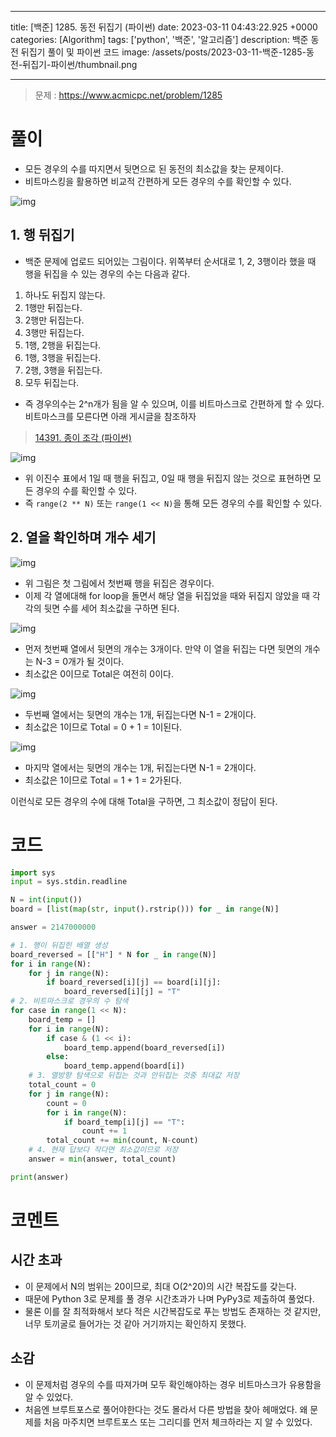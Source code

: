 

---
title: [백준] 1285. 동전 뒤집기 (파이썬)
date: 2023-03-11 04:43:22.925 +0000
categories: [Algorithm]
tags: ['python', '백준', '알고리즘']
description: 백준 동전 뒤집기 풀이 및 파이썬 코드
image: /assets/posts/2023-03-11-백준-1285-동전-뒤집기-파이썬/thumbnail.png

---

> 문제 : https://www.acmicpc.net/problem/1285

# 풀이

- 모든 경우의 수를 따지면서 뒷면으로 된 동전의 최소값을 찾는 문제이다.
- 비트마스킹을 활용하면 비교적 간편하게 모든 경우의 수를 확인할 수 있다.

![img](/assets/posts/2023-03-11-백준-1285-동전-뒤집기-파이썬/img0.png)

## 1. 행 뒤집기

- 백준 문제에 업로드 되어있는 그림이다. 위쪽부터 순서대로 1, 2, 3행이라 했을 때 행을 뒤집을 수 있는 경우의 수는 다음과 같다.

1. 하나도 뒤집지 않는다.
2. 1행만 뒤집는다.
3. 2행만 뒤집는다.
4. 3행만 뒤집는다.
5. 1행, 2행을 뒤집는다.
6. 1행, 3행을 뒤집는다.
7. 2행, 3행을 뒤집는다.
8. 모두 뒤집는다.

- 즉 경우의수는 2^n개가 됨을 알 수 있으며, 이를 비트마스크로 간편하게 할 수 있다.
비트마스크를 모른다면 아래 게시글을 참조하자

> [14391. 종이 조각 (파이썬)](https://velog.io/@cjkangme/%EB%B0%B1%EC%A4%80-14391.-%EC%A2%85%EC%9D%B4-%EC%A1%B0%EA%B0%81-%ED%8C%8C%EC%9D%B4%EC%8D%AC)

![img](/assets/posts/2023-03-11-백준-1285-동전-뒤집기-파이썬/img1.png)

- 위 이진수 표에서 1일 때 행을 뒤집고, 0일 때 행을 뒤집지 않는 것으로 표현하면 모든 경우의 수를 확인할 수 있다.
- 즉 `range(2 ** N)` 또는 `range(1 << N)`을 통해 모든 경우의 수를 확인할 수 있다.

## 2. 열을 확인하며 개수 세기

![img](/assets/posts/2023-03-11-백준-1285-동전-뒤집기-파이썬/img2.png)

- 위 그림은 첫 그림에서 첫번째 행을 뒤집은 경우이다.
- 이제 각 열에대해 for loop을 돌면서 해당 열을 뒤집었을 때와 뒤집지 않았을 때 각각의 뒷면 수를 세어 최소값을 구하면 된다.

![img](/assets/posts/2023-03-11-백준-1285-동전-뒤집기-파이썬/img3.png)

- 먼저 첫번째 열에서 뒷면의 개수는 3개이다. 만약 이 열을 뒤집는 다면 뒷면의 개수는 N-3 = 0개가 될 것이다. 
- 최소값은 0이므로 Total은 여전히 0이다.

![img](/assets/posts/2023-03-11-백준-1285-동전-뒤집기-파이썬/img4.png)

- 두번째 열에서는 뒷면의 개수는 1개, 뒤집는다면 N-1 = 2개이다.
- 최소값은 1이므로 Total = 0 + 1 = 1이된다.

![img](/assets/posts/2023-03-11-백준-1285-동전-뒤집기-파이썬/img5.png)

- 마지막 열에서는 뒷면의 개수는 1개, 뒤집는다면 N-1 = 2개이다.
- 최소값은 1이므로 Total = 1 + 1 = 2가된다.


이런식로 모든 경우의 수에 대해 Total을 구하면, 그 최소값이 정답이 된다.

# 코드

```python
import sys
input = sys.stdin.readline

N = int(input())
board = [list(map(str, input().rstrip())) for _ in range(N)]

answer = 2147000000

# 1. 행이 뒤집힌 배열 생성
board_reversed = [["H"] * N for _ in range(N)]
for i in range(N):
    for j in range(N):
        if board_reversed[i][j] == board[i][j]:
            board_reversed[i][j] = "T"
# 2. 비트마스크로 경우의 수 탐색
for case in range(1 << N):
    board_temp = []
    for i in range(N):
        if case & (1 << i):
            board_temp.append(board_reversed[i])
        else:
            board_temp.append(board[i])
    # 3. 열방향 탐색으로 뒤집는 것과 안뒤집는 것중 최대값 저장
    total_count = 0
    for j in range(N):
        count = 0
        for i in range(N):
            if board_temp[i][j] == "T":
                count += 1
        total_count += min(count, N-count)
    # 4. 현재 답보다 작다면 최소값이므로 저장
    answer = min(answer, total_count)

print(answer)
```

# 코멘트

## 시간 초과

- 이 문제에서 N의 범위는 20이므로, 최대 O(2^20)의 시간 복잡도를 갖는다.
- 때문에 Python 3로 문제를 풀 경우 시간초과가 나며 PyPy3로 제출하여 풀었다.
- 물론 이를 잘 최적화해서 보다 적은 시간복잡도로 푸는 방법도 존재하는 것 같지만, 너무 토끼굴로 들어가는 것 같아 거기까지는 확인하지 못했다.

## 소감

- 이 문제처럼 경우의 수를 따져가며 모두 확인해야하는 경우 비트마스크가 유용함을 알 수 있었다.
- 처음엔 브루트포스로 풀어야한다는 것도 몰라서 다른 방법을 찾아 헤매었다. 왜 문제를 처음 마주치면 브루트포스 또는 그리디를 먼저 체크하라는 지 알 수 있었다.

        